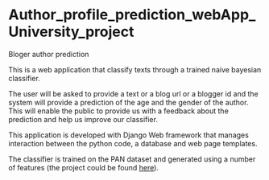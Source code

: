 # Author_profile_prediction_webApp_University_project
Bloger author prediction

This is a web application that classify texts through a trained naive bayesian classifier. 

The user will be asked to provide a text or a blog url or a blogger id and the system will provide a prediction of the age and the gender of the
author. This will enable the public to provide us with a feedback about the prediction and help us improve our classifier.

This application is developed with Django Web framework that manages interaction between the python code, a database and web page templates. 

The classifier is trained on the PAN dataset and generated using a number of features (the project could be found [here](https://github.com/kouki01/Text_Mining_University_Project)).



